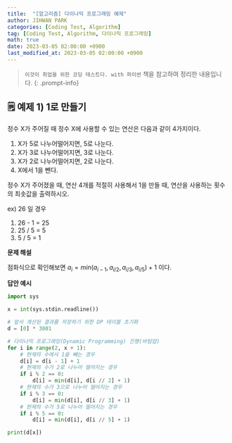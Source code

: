 ```yaml
---
title:  "[알고리즘] 다이나믹 프로그래밍 예제"
author: JIHWAN PARK
categories: [Coding Test, Algorithm]
tag: [Coding Test, Algorithm, 다이나믹 프로그래밍]
math: true
date: 2023-03-05 02:00:00 +0900
last_modified_at: 2023-03-05 02:00:00 +0900
---
```

> `이것이 취업을 위한 코딩 테스트다. with 파이썬` 책을 참고하여 정리한 내용입니다.
{: .prompt-info}

## 🗒️ 예제 1) 1로 만들기
정수 X가 주어질 때 정수 X에 사용할 수 있는 연산은 다음과 같이 4가지이다.
1. X가 5로 나누어떨어지면, 5로 나눈다.
2. X가 3로 나누어떨어지면, 3로 나눈다.
3. X가 2로 나누어떨어지면, 2로 나눈다.
4. X에서 1을 뺀다.

정수 X가 주어졌을 때, 연산 4개를 적절히 사용해서 1을 만들 때, 연산을 사용하는 횟수의 최솟값을 출력하시오.

ex) 26 일 경우 
1. 26 - 1 = 25
2. 25 / 5 = 5
3. 5 / 5 = 1

**문제 해설**

점화식으로 확인해보면 $a_i = min(a_{i-1}, a_{i/2}, a_{i/3}, a_{i/5}) + 1$ 이다.

**답안 예시**

```python
import sys

x = int(sys.stdin.readline())

# 앞서 계산된 결과를 저장하기 위한 DP 테이블 초기화
d = [0] * 3001

# 다이나믹 프로그래밍(Dynamic Programming) 진행(바텀업)
for i in range(2, x + 1):
    # 현재의 수에서 1을 빼는 경우
    d[i] = d[i - 1] + 1
    # 현재의 수가 2로 나누어 떨어지는 경우
    if i % 2 == 0:
        d[i] = min(d[i], d[i // 2] + 1)
    # 현재의 수가 3으로 나누어 떨어지는 경우
    if i % 3 == 0:
        d[i] = min(d[i], d[i // 3] + 1)
    # 현재의 수가 5로 나누어 떨어지는 경우
    if i % 5 == 0:
        d[i] = min(d[i], d[i // 5] + 1)

print(d[x])
```